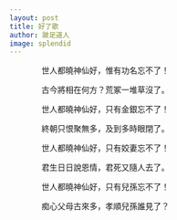 ```yaml
---
layout: post
title: 好了歌
author: 跛足道人
image: splendid
---
```

　　　　世人都曉神仙好，惟有功名忘不了！

　　　　古今將相在何方？荒冢一堆草沒了。

　　　　世人都曉神仙好，只有金銀忘不了！

　　　　終朝只恨聚無多，及到多時眼閉了。

　　　　世人都曉神仙好，只有姣妻忘不了！

　　　　君生日日說恩情，君死又隨人去了。

　　　　世人都曉神仙好，只有兒孫忘不了！

　　　　痴心父母古來多，孝順兒孫誰見了？
